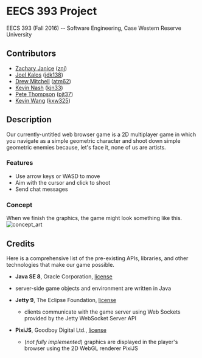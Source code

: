# EECS 393 Project
EECS 393 (Fall 2016) -- Software Engineering, Case Western Reserve University

## Contributors
* [Zachary Janice](https://github.com/zanice) ([znj](mailto:znj@case.edu?Subject=Cool%20EECS%20393%20project))
* [Joel Kalos](https://github.com/jidek) ([jdk138](mailto:jdk138@case.edu?Subject=Cool%20EECS%20393%20project))
* [Drew Mitchell](https://github.com/nerdydrew) ([atm62](mailto:atm62@case.edu?Subject=Cool%20EECS%20393%20project))
* [Kevin Nash](https://github.com/nashkevin) ([kjn33](mailto:kjn33@case.edu?Subject=Cool%20EECS%20393%20project))
* [Pete Thompson](https://github.com/bigpetenasty) ([pjt37](mailto:pjt37@case.edu?Subject=Cool%20EECS%20393%20project))
* [Kevin Wang](https://github.com/kevinwang95) ([kxw325](mailto:kxw325@case.edu?Subject=Cool%20EECS%20393%20project))

## Description
Our currently-untitled web browser game is a 2D multiplayer game in which you navigate as a simple geometric character and shoot down simple geometric enemies because, let's face it, none of us are artists.

### Features
* Use arrow keys or WASD to move
* Aim with the cursor and click to shoot
* Send chat messages

### Concept
When we finish the graphics, the game might look something like this. ![concept_art](http://i.imgur.com/CpOaOha.jpg)

## Credits
Here is a comprehensive list of the pre-existing APIs, libraries, and other technologies that make our game possible.

* **Java SE 8**, Oracle Corporation, [license](http://www.oracle.com/technetwork/java/javase/terms/license/index.html)
 * server-side game objects and environment are written in Java

* **Jetty 9**, The Eclipse Foundation, [license](https://www.eclipse.org/jetty/licenses.html)
  * clients communicate with the game server using Web Sockets provided by the Jetty WebSocket Server API

* **PixiJS**, Goodboy Digital Ltd., [license](https://github.com/pixijs/pixi.js/blob/master/LICENSE)
  * (*not fully implemented*) graphics are displayed in the player's browser using the 2D WebGL renderer PixiJS
